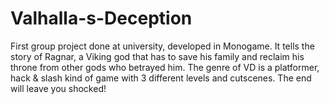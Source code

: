 # Valhalla-s-Deception
First group project done at university, developed in Monogame.
It tells the story of Ragnar, a Viking god that has to save his family and reclaim his throne from other gods who betrayed him.
The genre of VD is a platformer, hack & slash kind of game with 3 different levels and cutscenes.
The end will leave you shocked!

